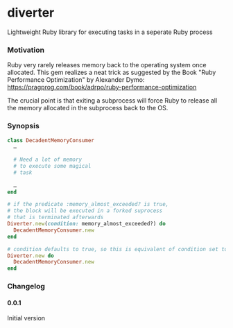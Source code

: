 # diverter

Lightweight Ruby library for executing tasks in a seperate Ruby process

### Motivation

Ruby very rarely releases memory back to the operating system once allocated.
This gem realizes a neat trick as suggested by the Book "Ruby Performance Optimization" 
by Alexander Dymo: https://pragprog.com/book/adrpo/ruby-performance-optimization

The crucial point is that exiting a subprocess will force Ruby to release
all the memory allocated in the subprocess back to the OS.

### Synopsis

```Ruby
class DecadentMemoryConsumer
  …
  
  # Need a lot of memory 
  # to execute some magical
  # task
 
  …
end

# if the predicate :memory_almost_exceeded? is true, 
# the block will be executed in a forked suprocess
# that is terminated afterwards
Diverter.new(condition: memory_almost_exceeded?) do
  DecadentMemoryConsumer.new
end

# condition defaults to true, so this is equivalent of condition set to true
Diverter.new do
  DecadentMemoryConsumer.new
end
```

### Changelog

#### 0.0.1

Initial version
